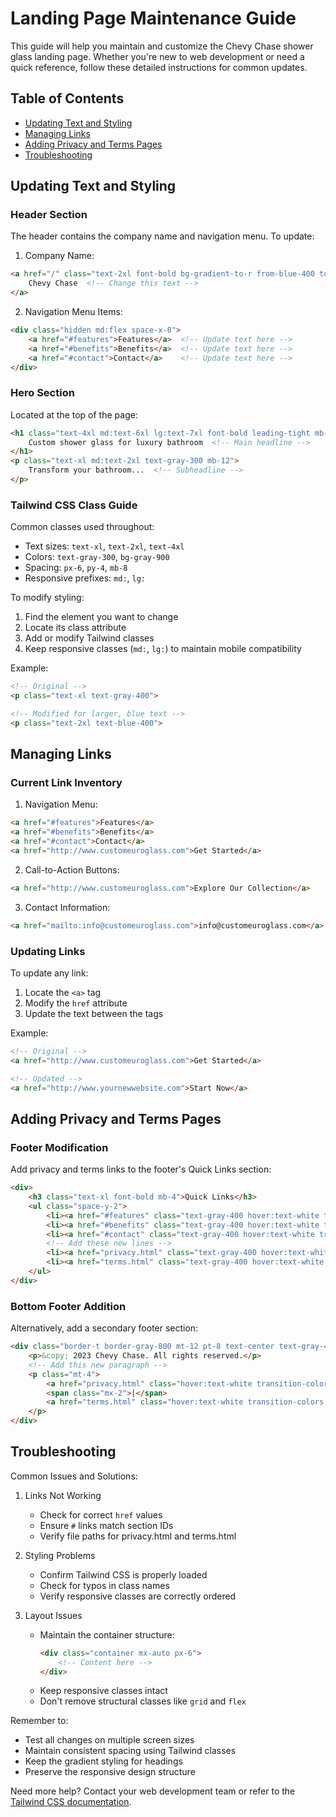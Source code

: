 # Landing Page Maintenance Guide

This guide will help you maintain and customize the Chevy Chase shower glass landing page. Whether you're new to web development or need a quick reference, follow these detailed instructions for common updates.

## Table of Contents
- [Updating Text and Styling](#updating-text-and-styling)
- [Managing Links](#managing-links)
- [Adding Privacy and Terms Pages](#adding-privacy-and-terms-pages)
- [Troubleshooting](#troubleshooting)

## Updating Text and Styling

### Header Section
The header contains the company name and navigation menu. To update:

1. Company Name:
```html
<a href="/" class="text-2xl font-bold bg-gradient-to-r from-blue-400 to-teal-400 bg-clip-text text-transparent">
    Chevy Chase  <!-- Change this text -->
</a>
```

2. Navigation Menu Items:
```html
<div class="hidden md:flex space-x-8">
    <a href="#features">Features</a>  <!-- Update text here -->
    <a href="#benefits">Benefits</a>  <!-- Update text here -->
    <a href="#contact">Contact</a>    <!-- Update text here -->
</div>
```

### Hero Section
Located at the top of the page:
```html
<h1 class="text-4xl md:text-6xl lg:text-7xl font-bold leading-tight mb-8">
    Custom shower glass for luxury bathroom  <!-- Main headline -->
</h1>
<p class="text-xl md:text-2xl text-gray-300 mb-12">
    Transform your bathroom...  <!-- Subheadline -->
</p>
```

### Tailwind CSS Class Guide
Common classes used throughout:
- Text sizes: `text-xl`, `text-2xl`, `text-4xl`
- Colors: `text-gray-300`, `bg-gray-900`
- Spacing: `px-6`, `py-4`, `mb-8`
- Responsive prefixes: `md:`, `lg:`

To modify styling:
1. Find the element you want to change
2. Locate its class attribute
3. Add or modify Tailwind classes
4. Keep responsive classes (`md:`, `lg:`) to maintain mobile compatibility

Example:
```html
<!-- Original -->
<p class="text-xl text-gray-400">

<!-- Modified for larger, blue text -->
<p class="text-2xl text-blue-400">
```

## Managing Links

### Current Link Inventory
1. Navigation Menu:
```html
<a href="#features">Features</a>
<a href="#benefits">Benefits</a>
<a href="#contact">Contact</a>
<a href="http://www.customeuroglass.com">Get Started</a>
```

2. Call-to-Action Buttons:
```html
<a href="http://www.customeuroglass.com">Explore Our Collection</a>
```

3. Contact Information:
```html
<a href="mailto:info@customeuroglass.com">info@customeuroglass.com</a>
```

### Updating Links
To update any link:
1. Locate the `<a>` tag
2. Modify the `href` attribute
3. Update the text between the tags

Example:
```html
<!-- Original -->
<a href="http://www.customeuroglass.com">Get Started</a>

<!-- Updated -->
<a href="http://www.yournewwebsite.com">Start Now</a>
```

## Adding Privacy and Terms Pages

### Footer Modification
Add privacy and terms links to the footer's Quick Links section:

```html
<div>
    <h3 class="text-xl font-bold mb-4">Quick Links</h3>
    <ul class="space-y-2">
        <li><a href="#features" class="text-gray-400 hover:text-white transition-colors duration-300">Features</a></li>
        <li><a href="#benefits" class="text-gray-400 hover:text-white transition-colors duration-300">Benefits</a></li>
        <li><a href="#contact" class="text-gray-400 hover:text-white transition-colors duration-300">Contact</a></li>
        <!-- Add these new lines -->
        <li><a href="privacy.html" class="text-gray-400 hover:text-white transition-colors duration-300">Privacy Policy</a></li>
        <li><a href="terms.html" class="text-gray-400 hover:text-white transition-colors duration-300">Terms of Service</a></li>
    </ul>
</div>
```

### Bottom Footer Addition
Alternatively, add a secondary footer section:
```html
<div class="border-t border-gray-800 mt-12 pt-8 text-center text-gray-400">
    <p>&copy; 2023 Chevy Chase. All rights reserved.</p>
    <!-- Add this new paragraph -->
    <p class="mt-4">
        <a href="privacy.html" class="hover:text-white transition-colors duration-300">Privacy Policy</a>
        <span class="mx-2">|</span>
        <a href="terms.html" class="hover:text-white transition-colors duration-300">Terms of Service</a>
    </p>
</div>
```

## Troubleshooting

Common Issues and Solutions:

1. Links Not Working
   - Check for correct `href` values
   - Ensure `#` links match section IDs
   - Verify file paths for privacy.html and terms.html

2. Styling Problems
   - Confirm Tailwind CSS is properly loaded
   - Check for typos in class names
   - Verify responsive classes are correctly ordered

3. Layout Issues
   - Maintain the container structure:
     ```html
     <div class="container mx-auto px-6">
         <!-- Content here -->
     </div>
     ```
   - Keep responsive classes intact
   - Don't remove structural classes like `grid` and `flex`

Remember to:
- Test all changes on multiple screen sizes
- Maintain consistent spacing using Tailwind classes
- Keep the gradient styling for headings
- Preserve the responsive design structure

Need more help? Contact your web development team or refer to the [Tailwind CSS documentation](https://tailwindcss.com/docs).
